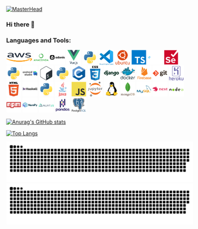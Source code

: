 [![MasterHead](https://cdn.discordapp.com/attachments/997261989292282007/1081062163248066661/PoW__white_young_man_dark_hair_brown_eyes_working_as_a_develope_d85335a4-d57f-4adc-b8cc-7de3e7b1f09b.png)](https://github.com/EnzoB123)

### Hi there 👋


<h3 align="left">Languages and Tools:</h3>

<p align="left"> 

<img src="https://github.com/devicons/devicon/blob/master/icons/amazonwebservices/amazonwebservices-original-wordmark.svg" alt="AWS" width="70" height="40"/>

<img src="https://github.com/devicons/devicon/blob/master/icons/anaconda/anaconda-original-wordmark.svg" alt="Anaconda" width="40" height="40"/> 
  
  
  
 <img src="https://github.com/devicons/devicon/blob/master/icons/adonisjs/adonisjs-original-wordmark.svg" alt="AdonisJS" width="40" height="40"/>
 
 <img src="https://github.com/devicons/devicon/blob/master/icons/vuejs/vuejs-original-wordmark.svg" alt="VueJS" width="40" height="40"/>
 
 <img src="https://github.com/devicons/devicon/blob/master/icons/python/python-original.svg" alt="python" width="40" height="40"/>
 
 <img src="https://github.com/devicons/devicon/blob/master/icons/vscode/vscode-original-wordmark.svg" alt="VSCode" width="40" height="40"/>
 
 <img src="https://github.com/devicons/devicon/blob/master/icons/ubuntu/ubuntu-plain-wordmark.svg" alt="Ubuntu" width="40" height="40"/>
 
 <img src="https://github.com/devicons/devicon/blob/master/icons/typescript/typescript-original.svg" alt="TypeScript" width="40" height="40"/>
 
 <img src="https://github.com/devicons/devicon/blob/master/icons/tailwindcss/tailwindcss-original-wordmark.svg" alt="TailwindCSS" width="40" height="40"/>
 
 <img src="https://github.com/devicons/devicon/blob/master/icons/selenium/selenium-original.svg" alt="Selenium" width="40" height="40"/>
 
 <img src="https://github.com/devicons/devicon/blob/master/icons/python/python-original.svg" alt="python" width="40" height="40"/>
 
 <img src="https://github.com/devicons/devicon/blob/master/icons/androidstudio/androidstudio-original-wordmark.svg" alt="Android Studio" width="40" height="40"/>
 
 <img src="https://github.com/devicons/devicon/blob/master/icons/bash/bash-original.svg" alt="bash" width="40" height="40"/>
 
 <img src="https://github.com/devicons/devicon/blob/master/icons/python/python-original.svg" alt="python" width="40" height="40"/>
 
 <img src="https://github.com/devicons/devicon/blob/master/icons/c/c-original.svg" alt="C" width="40" height="40"/>
 
 <img src="https://github.com/devicons/devicon/blob/master/icons/css3/css3-original-wordmark.svg" alt="CSS" width="40" height="40"/>
 
 <img src="https://github.com/devicons/devicon/blob/master/icons/django/django-plain-wordmark.svg" alt="Django" width="40" height="40"/>
 
 <img src="https://github.com/devicons/devicon/blob/master/icons/docker/docker-original-wordmark.svg" alt="Docker" width="40" height="40"/>
  
 <img src="https://github.com/devicons/devicon/blob/master/icons/firebase/firebase-plain-wordmark.svg" alt="Firebase" width="40" height="40"/>
  
 <img src="https://github.com/devicons/devicon/blob/master/icons/git/git-original-wordmark.svg" alt="Git" width="40" height="40"/>
  
 <img src="https://github.com/devicons/devicon/blob/master/icons/heroku/heroku-original-wordmark.svg" alt="Heroku" width="40" height="40"/>
  
 <img src="https://github.com/devicons/devicon/blob/master/icons/html5/html5-original-wordmark.svg" alt="HTML" width="40" height="40"/>
   
 <img src="https://github.com/devicons/devicon/blob/master/icons/haskell/haskell-original-wordmark.svg" alt="Haskell" width="40" height="40"/>
  
 <img src="https://github.com/devicons/devicon/blob/master/icons/python/python-original.svg" alt="python" width="40" height="40"/>
   
 <img src="https://github.com/devicons/devicon/blob/master/icons/java/java-original-wordmark.svg" alt="Java" width="40" height="40"/>
  
 <img src="https://github.com/devicons/devicon/blob/master/icons/javascript/javascript-original.svg" alt="JavaScript" width="40" height="40"/>
   
 <img src="https://github.com/devicons/devicon/blob/master/icons/jupyter/jupyter-original-wordmark.svg" alt="Jupyter" width="40" height="40"/>
  
 <img src="https://github.com/devicons/devicon/blob/master/icons/linux/linux-original.svg" alt="Linux" width="40" height="40"/>
   
 <img src="https://github.com/devicons/devicon/blob/master/icons/mongodb/mongodb-original-wordmark.svg" alt="MongoDB" width="40" height="40"/>
  
 <img src="https://github.com/devicons/devicon/blob/master/icons/mysql/mysql-original-wordmark.svg" alt="MySQL" width="40" height="40"/>
   
 <img src="https://github.com/devicons/devicon/blob/master/icons/nestjs/nestjs-plain-wordmark.svg" alt="NestJS" width="40" height="40"/>
  
 <img src="https://github.com/devicons/devicon/blob/master/icons/nodejs/nodejs-original-wordmark.svg" alt="NodeJS" width="40" height="40"/>
   
 <img src="https://github.com/devicons/devicon/blob/master/icons/npm/npm-original-wordmark.svg" alt="NPM" width="40" height="40"/>
  
 <img src="https://github.com/devicons/devicon/blob/master/icons/numpy/numpy-original-wordmark.svg" alt="NumPy" width="40" height="40"/>
    
 <img src="https://github.com/devicons/devicon/blob/master/icons/nuxtjs/nuxtjs-original-wordmark.svg" alt="NuxtJS" width="40" height="40"/>
  
 <img src="https://github.com/devicons/devicon/blob/master/icons/pandas/pandas-original-wordmark.svg" alt="Pandas" width="40" height="40"/>
    
 <img src="https://github.com/devicons/devicon/blob/master/icons/postgresql/postgresql-original-wordmark.svg" alt="PostgreSQL" width="40" height="40"/>
  

 </p>


[![Anurag's GitHub stats](https://github-readme-stats.vercel.app/api?username=EnzoB123&show_icons=true&theme=tokyonight&include_all_commits=true&count_private=true)](https://github.com/anuraghazra/github-readme-stats)

[![Top Langs](https://github-readme-stats.vercel.app/api/top-langs/?username=EnzoB123&langs_count=8&theme=tokyonight&include_all_commits=true&count_private=true)](https://github.com/anuraghazra/github-readme-stats)

![GitHub Snake Light](https://github.com/EnzoB123/EnzoB123/blob/output/github-contribution-grid-snake.svg#gh-light-mode-only)
![GitHub Snake dark](https://github.com/EnzoB123/EnzoB123/blob/output/github-contribution-grid-snake-dark.svg#gh-dark-mode-only)


<!--
**EnzoB123/EnzoB123** is a ✨ _special_ ✨ repository because its `README.md` (this file) appears on your GitHub profile.

Here are some ideas to get you started:

- 🔭 I’m currently working on ...
- 🌱 I’m currently learning ...
- 👯 I’m looking to collaborate on ...
- 🤔 I’m looking for help with ...
- 💬 Ask me about ...
- 📫 How to reach me: ...
- 😄 Pronouns: ...
- ⚡ Fun fact: ...
-->
